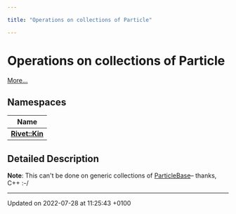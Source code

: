 ```yaml
---

title: "Operations on collections of Particle"

---
```


# Operations on collections of Particle

 [More...](#detailed-description)

## Namespaces

| Name           |
| -------------- |
| **[Rivet::Kin](http://example.org/namespaces/namespacerivet_1_1kin/)**  |

## Detailed Description


**Note**: This can't be done on generic collections of <a href="http://example.org/classes/classrivet_1_1particlebase/">ParticleBase</a>&ndash; thanks, C++ :-/ 





-------------------------------

Updated on 2022-07-28 at 11:25:43 +0100